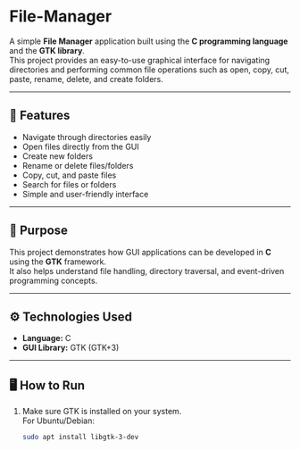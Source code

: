 # File-Manager

A simple **File Manager** application built using the **C programming language** and the **GTK library**.  
This project provides an easy-to-use graphical interface for navigating directories and performing common file operations such as open, copy, cut, paste, rename, delete, and create folders.

---

## 🧩 Features
- Navigate through directories easily  
- Open files directly from the GUI  
- Create new folders  
- Rename or delete files/folders  
- Copy, cut, and paste files  
- Search for files or folders  
- Simple and user-friendly interface  

---

## 🧠 Purpose
This project demonstrates how GUI applications can be developed in **C** using the **GTK** framework.  
It also helps understand file handling, directory traversal, and event-driven programming concepts.

---

## ⚙️ Technologies Used
- **Language:** C  
- **GUI Library:** GTK (GTK+3)

---

## 🖥️ How to Run
1. Make sure GTK is installed on your system.  
   For Ubuntu/Debian:
   ```bash
   sudo apt install libgtk-3-dev
